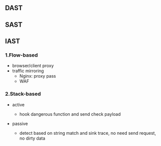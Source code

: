 ## DAST
## SAST
## IAST
### 1.Flow-based
- browser/client proxy
- traffic mirroring
  - Nginx: proxy pass
  - WAF


### 2.Stack-based
- active
  - hook dangerous function and send check payload

- passive
  - detect based on string match and sink trace, no need send request, no dirty data
